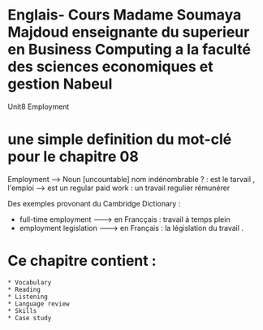 # Englais- Cours Madame Soumaya Majdoud enseignante du superieur en Business Computing a la faculté des sciences economiques et gestion Nabeul  
Unit8 Employment 

# une simple definition du mot-clé pour le chapitre 08 

Employment --> Noun [uncountable] nom indénombrable ? :
est le tarvail , l'emploi --> est un regular paid work : un travail regulier rémunérer

Des exemples provonant du Cambridge Dictionary : 
 *  full-time employment --->  en Francçais : travail à temps plein
 * employment legislation --->  en Français : la législation du travail . 
 
 
 # Ce chapitre contient : 
    * Vocabulary 
    * Reading 
    * Listening
    * Language review 
    * Skills
    * Case study 


